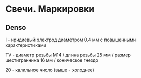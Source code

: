 # Свечи. Маркировки

## Denso

I - иридиевый электрод диаметром 0.4 мм с повышенными характеристиками

TV - диаметр резьбы М14 / длина резьбы 25 мм / размер шестигранника 16 мм / коническое гнездо

20 - калильное число (выше - холоднее)